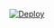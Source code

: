 [![Deploy](https://www.herokucdn.com/deploy/button.svg)](https://heroku.com/deploy?template=https://github.com/KYAKRU/Heroku_repo)
